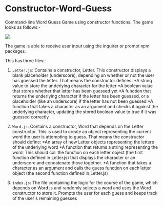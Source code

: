 # Constructor-Word-Guess
 Command-line Word Guess Game using constructor functions.
 The game looks as follows:-
 
 ![](constructor_word_game.gif)

The game is able to receive user input using the inquirer or prompt npm packages.

This has three files:-
1. `Letter.js`:
 Contains a constructor, Letter. This constructor displays a blank placeholder (underscore), depending on whether or not the user has guessed the letter. That means the constructor defines:
    *A string value to store the underlying character for the letter
    *A boolean value that stores whether that letter has been guessed yet
    *A function that returns the underlying character if the letter has been guessed, or a placeholder (like an underscore) if the      letter has not been guessed
    *A function that takes a character as an argument and checks it against the underlying character, updating the stored boolean       value to true if it was guessed correctly

2. `Word.js`: Contains a constructor, Word that depends on the Letter constructor. This is used to create an object representing the current word the user is attempting to guess. That means the constructor should define:
    *An array of new Letter objects representing the letters of the underlying word
    *A function that returns a string representing the word. This should call the function on each letter object (the first function    defined in Letter.js) that displays the character or an underscore and concatenate those together.
    *A function that takes a character as an argument and calls the guess function on each letter object (the second function defined   in Letter.js)

3. `index.js`: The file containing the logic for the course of the game, which depends on Word.js and randomly selects a word and uses the Word constructor to store it. Prompts the user for each guess and keeps track of the user's remaining guesses